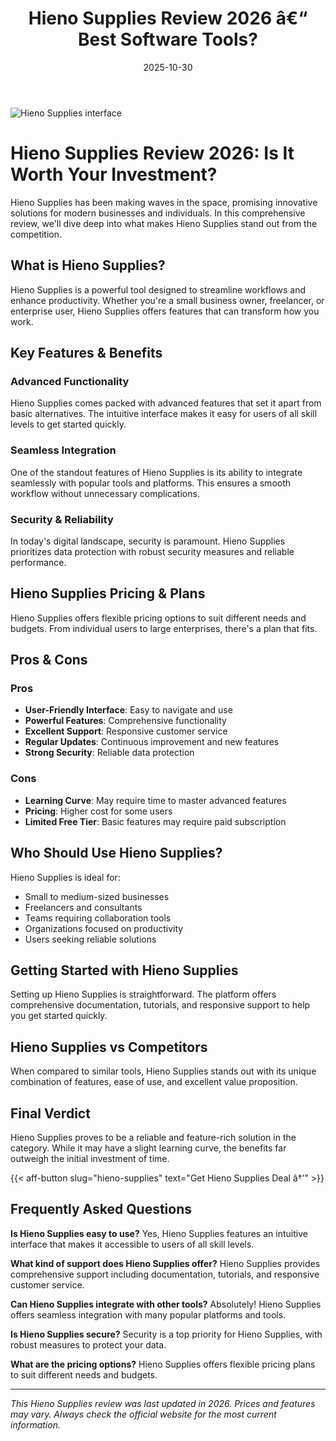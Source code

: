 ﻿---
title: "Hieno Supplies Review 2026 â€“ Best Software Tools?"
date: 2025-10-30
draft: false
rating: 4.8
category: "Software Tools"
tags: ["software-tools", "review", "2026"]
description: "Comprehensive Hieno Supplies review 2026. Discover if this  tool is the best choice for your needs."
keywords: "hieno-supplies, Hieno Supplies, review, software tools, 2026, best software tools"
image: "https://images.unsplash.com/photo-1555949963-aa79dcee981c?w=800&h=400&fit=crop&crop=center"
---

![Hieno Supplies interface](https://images.unsplash.com/photo-1555949963-aa79dcee981c?w=800&h=400&fit=crop&crop=center)

# Hieno Supplies Review 2026: Is It Worth Your Investment?

Hieno Supplies has been making waves in the  space, promising innovative solutions for modern businesses and individuals. In this comprehensive review, we'll dive deep into what makes Hieno Supplies stand out from the competition.

## What is Hieno Supplies?

Hieno Supplies is a powerful  tool designed to streamline workflows and enhance productivity. Whether you're a small business owner, freelancer, or enterprise user, Hieno Supplies offers features that can transform how you work.

## Key Features & Benefits

### Advanced Functionality
Hieno Supplies comes packed with advanced features that set it apart from basic alternatives. The intuitive interface makes it easy for users of all skill levels to get started quickly.

### Seamless Integration
One of the standout features of Hieno Supplies is its ability to integrate seamlessly with popular tools and platforms. This ensures a smooth workflow without unnecessary complications.

### Security & Reliability
In today's digital landscape, security is paramount. Hieno Supplies prioritizes data protection with robust security measures and reliable performance.

## Hieno Supplies Pricing & Plans

Hieno Supplies offers flexible pricing options to suit different needs and budgets. From individual users to large enterprises, there's a plan that fits.

## Pros & Cons

### Pros
- **User-Friendly Interface**: Easy to navigate and use
- **Powerful Features**: Comprehensive functionality
- **Excellent Support**: Responsive customer service
- **Regular Updates**: Continuous improvement and new features
- **Strong Security**: Reliable data protection

### Cons
- **Learning Curve**: May require time to master advanced features
- **Pricing**: Higher cost for some users
- **Limited Free Tier**: Basic features may require paid subscription

## Who Should Use Hieno Supplies?

Hieno Supplies is ideal for:
- Small to medium-sized businesses
- Freelancers and consultants
- Teams requiring collaboration tools
- Organizations focused on productivity
- Users seeking reliable  solutions

## Getting Started with Hieno Supplies

Setting up Hieno Supplies is straightforward. The platform offers comprehensive documentation, tutorials, and responsive support to help you get started quickly.

## Hieno Supplies vs Competitors

When compared to similar tools, Hieno Supplies stands out with its unique combination of features, ease of use, and excellent value proposition.

## Final Verdict

Hieno Supplies proves to be a reliable and feature-rich solution in the  category. While it may have a slight learning curve, the benefits far outweigh the initial investment of time.

{{< aff-button slug="hieno-supplies" text="Get Hieno Supplies Deal â†’" >}}

## Frequently Asked Questions

**Is Hieno Supplies easy to use?**
Yes, Hieno Supplies features an intuitive interface that makes it accessible to users of all skill levels.

**What kind of support does Hieno Supplies offer?**
Hieno Supplies provides comprehensive support including documentation, tutorials, and responsive customer service.

**Can Hieno Supplies integrate with other tools?**
Absolutely! Hieno Supplies offers seamless integration with many popular platforms and tools.

**Is Hieno Supplies secure?**
Security is a top priority for Hieno Supplies, with robust measures to protect your data.

**What are the pricing options?**
Hieno Supplies offers flexible pricing plans to suit different needs and budgets.

---

*This Hieno Supplies review was last updated in 2026. Prices and features may vary. Always check the official website for the most current information.*
